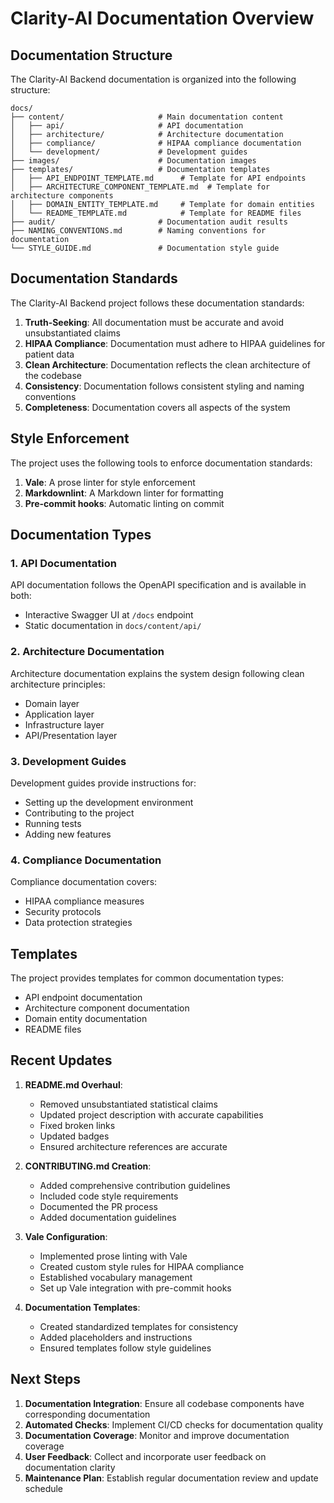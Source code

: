 # Clarity-AI Documentation Overview

## Documentation Structure

The Clarity-AI Backend documentation is organized into the following structure:

```
docs/
├── content/                     # Main documentation content
│   ├── api/                     # API documentation
│   ├── architecture/            # Architecture documentation
│   ├── compliance/              # HIPAA compliance documentation
│   └── development/             # Development guides
├── images/                      # Documentation images
├── templates/                   # Documentation templates
│   ├── API_ENDPOINT_TEMPLATE.md      # Template for API endpoints
│   ├── ARCHITECTURE_COMPONENT_TEMPLATE.md  # Template for architecture components
│   ├── DOMAIN_ENTITY_TEMPLATE.md     # Template for domain entities
│   └── README_TEMPLATE.md            # Template for README files
├── audit/                       # Documentation audit results
├── NAMING_CONVENTIONS.md        # Naming conventions for documentation
└── STYLE_GUIDE.md               # Documentation style guide
```

## Documentation Standards

The Clarity-AI Backend project follows these documentation standards:

1. **Truth-Seeking**: All documentation must be accurate and avoid unsubstantiated claims
2. **HIPAA Compliance**: Documentation must adhere to HIPAA guidelines for patient data
3. **Clean Architecture**: Documentation reflects the clean architecture of the codebase
4. **Consistency**: Documentation follows consistent styling and naming conventions
5. **Completeness**: Documentation covers all aspects of the system

## Style Enforcement

The project uses the following tools to enforce documentation standards:

1. **Vale**: A prose linter for style enforcement
2. **Markdownlint**: A Markdown linter for formatting
3. **Pre-commit hooks**: Automatic linting on commit

## Documentation Types

### 1. API Documentation

API documentation follows the OpenAPI specification and is available in both:
- Interactive Swagger UI at `/docs` endpoint
- Static documentation in `docs/content/api/`

### 2. Architecture Documentation

Architecture documentation explains the system design following clean architecture principles:
- Domain layer
- Application layer
- Infrastructure layer
- API/Presentation layer

### 3. Development Guides

Development guides provide instructions for:
- Setting up the development environment
- Contributing to the project
- Running tests
- Adding new features

### 4. Compliance Documentation

Compliance documentation covers:
- HIPAA compliance measures
- Security protocols
- Data protection strategies

## Templates

The project provides templates for common documentation types:
- API endpoint documentation
- Architecture component documentation
- Domain entity documentation
- README files

## Recent Updates

1. **README.md Overhaul**:
   - Removed unsubstantiated statistical claims
   - Updated project description with accurate capabilities
   - Fixed broken links
   - Updated badges
   - Ensured architecture references are accurate

2. **CONTRIBUTING.md Creation**:
   - Added comprehensive contribution guidelines
   - Included code style requirements
   - Documented the PR process
   - Added documentation guidelines

3. **Vale Configuration**:
   - Implemented prose linting with Vale
   - Created custom style rules for HIPAA compliance
   - Established vocabulary management
   - Set up Vale integration with pre-commit hooks

4. **Documentation Templates**:
   - Created standardized templates for consistency
   - Added placeholders and instructions
   - Ensured templates follow style guidelines

## Next Steps

1. **Documentation Integration**: Ensure all codebase components have corresponding documentation
2. **Automated Checks**: Implement CI/CD checks for documentation quality
3. **Documentation Coverage**: Monitor and improve documentation coverage
4. **User Feedback**: Collect and incorporate user feedback on documentation clarity
5. **Maintenance Plan**: Establish regular documentation review and update schedule